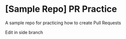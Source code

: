 # [Sample Repo] PR Practice
A sample repo for practicing how to create Pull Requests

Edit in side branch
